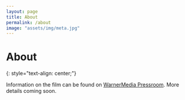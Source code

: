 ```yaml
---
layout: page
title: About
permalink: /about
image: "assets/img/meta.jpg"
---
```


# **About**
{: style="text-align: center;"}

Information on the film can be found on [WarnerMedia Pressroom](https://pressroom.warnermedia.com/us/media-release/hbo-production-documentary-feature-about-y2k-scare-computer-glitch-threatened-end). More details coming soon.